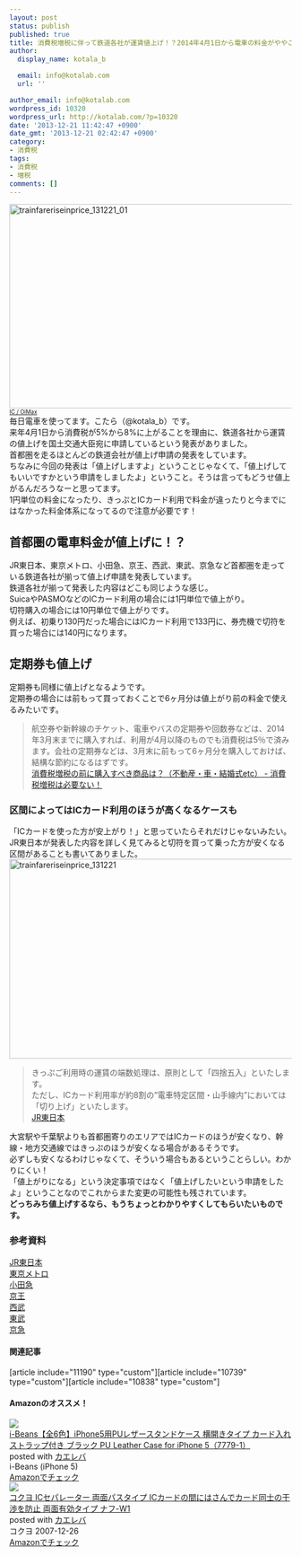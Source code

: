 ```yaml
---
layout: post
status: publish
published: true
title: 消費税増税に伴って鉄道各社が運賃値上げ！？2014年4月1日から電車の料金がややこしくなるおそれ。
author:
  display_name: kotala_b

  email: info@kotalab.com
  url: ''

author_email: info@kotalab.com
wordpress_id: 10320
wordpress_url: http://kotalab.com/?p=10320
date: '2013-12-21 11:42:47 +0900'
date_gmt: '2013-12-21 02:42:47 +0900'
category:
- 消費税
tags:
- 消費税
- 増税
comments: []
---
```

<p><img src="http://kotalab.com/wp-content/uploads/trainfareriseinprice_131221_01-546x364.jpg" alt="trainfareriseinprice_131221_01" width="546" height="364" class="alignnone size-large wp-image-10331" /><br />
<span style="font-size:10px;"><a href="http://www.flickr.com/photos/oimax/426704073/" target="_blank">IC / OiMax</a></span><br />
毎日電車を使ってます。こたら（@kotala_b）です。<br />
来年4月1日から消費税が5%から8%に上がることを理由に、鉄道各社から運賃の値上げを国土交通大臣宛に申請しているという発表がありました。<br />
首都圏を走るほとんどの鉄道会社が値上げ申請の発表をしています。<br />
ちなみに今回の発表は「値上げしますよ」ということじゃなくて、「値上げしてもいいですかという申請をしましたよ」ということ。そうは言ってもどうせ値上がるんだろうなーと思ってます。<br />
1円単位の料金になったり、きっぷとICカード利用で料金が違ったりと今までにはなかった料金体系になってるので注意が必要です！<br />
<!--more--></p>
<h2>首都圏の電車料金が値上げに！？</h2>
<p>JR東日本、東京メトロ、小田急、京王、西武、東武、京急など首都圏を走っている鉄道各社が揃って値上げ申請を発表しています。<br />
鉄道各社が揃って発表した内容はどこも同じような感じ。<br />
SuicaやPASMOなどの<span class="b">ICカード利用の場合には1円単位で値上がり</span>。<br />
<span class="b">切符購入の場合には10円単位で値上がりです</span>。<br />
例えば、初乗り130円だった場合にはICカード利用で133円に、券売機で切符を買った場合には140円になります。</p>
<h2>定期券も値上げ</h2>
<p>定期券も同様に値上げとなるようです。<br />
定期券の場合には前もって買っておくことで6ヶ月分は値上がり前の料金で使えるみたいです。</p>
<blockquote><p>航空券や新幹線のチケット、電車やバスの定期券や回数券などは、2014年3月末までに購入すれば、利用が4月以降のものでも消費税は5％で済みます。会社の定期券などは、3月末に前もって6ヶ月分を購入しておけば、結構な節約になるはずです。<br />
<a href="http://rh-guide.com/tokusyu/syohizei_kakekomi.html" target="_blank">消費税増税の前に購入すべき商品は？（不動産・車・結婚式etc） - 消費税増税は必要ない！</a><span class="removed_link" title="http://b.hatena.ne.jp/entry/http://rh-guide.com/tokusyu/syohizei_kakekomi.html"><img border="0" src="http://b.hatena.ne.jp/entry/image/http://rh-guide.com/tokusyu/syohizei_kakekomi.html" alt="" /></span></p></blockquote>
<h3>区間によってはICカード利用のほうが高くなるケースも</h3>
<p>「ICカードを使った方が安上がり！」と思っていたらそれだけじゃないみたい。<br />
JR東日本が発表した内容を詳しく見てみると切符を買って乗った方が安くなる区間があることも書いてありました。<br />
<img src="http://kotalab.com/wp-content/uploads/trainfareriseinprice_131221-546x356.png" alt="trainfareriseinprice_131221" width="546" height="356" class="alignnone size-large wp-image-10324" /></p>
<blockquote><p>きっぷご利用時の運賃の端数処理は、原則として「四捨五入」といたします。<br />
ただし、ICカード利用率が約8割の&rdquo;電車特定区間・山手線内&rdquo;においては「切り上げ」といたします。<br />
<a href="http://www.jreast.co.jp/press/2013/20131209.pdf" target="_blank">JR東日本</a><a href="http://b.hatena.ne.jp/entry/http://www.jreast.co.jp/press/2013/20131209.pdf" target="_blank"><img border="0" src="http://b.hatena.ne.jp/entry/image/http://www.jreast.co.jp/press/2013/20131209.pdf" alt="" /></a></p></blockquote>
<p>大宮駅や千葉駅よりも首都圏寄りのエリアではICカードのほうが安くなり、<span class="b">幹線・地方交通線ではきっぷのほうが安くなる場合がある</span>そうです。<br />
<span class="b">必ずしも安くなるわけじゃなくて、そういう場合もあるということらしい。わかりにくい！</span><br />
「値上がりになる」という決定事項ではなく「値上げしたいという申請をしたよ」ということなのでこれからまた変更の可能性も残されています。<br />
<strong>どっちみち値上げするなら、もうちょっとわかりやすくしてもらいたいものです。</strong></p>
<h3>参考資料</h3>
<p><a href="http://www.jreast.co.jp/press/2013/20131209.pdf" target="_blank">JR東日本</a><a href="http://b.hatena.ne.jp/entry/http://www.jreast.co.jp/press/2013/20131209.pdf" target="_blank"><img border="0" src="http://b.hatena.ne.jp/entry/image/http://www.jreast.co.jp/press/2013/20131209.pdf" alt="" /></a><br />
<a href="http://www.tokyometro.jp/news/2013/pdf/metroNews20131219_f143.pdf" target="_blank">東京メトロ</a><a href="http://b.hatena.ne.jp/entry/http://www.tokyometro.jp/news/2013/pdf/metroNews20131219_f143.pdf" target="_blank"><img border="0" src="http://b.hatena.ne.jp/entry/image/http://www.tokyometro.jp/news/2013/pdf/metroNews20131219_f143.pdf" alt="" /></a><br />
<a href="http://www.odakyu.jp/program/info/data.info/8049_5372838_.pdf" target="_blank">小田急</a><a href="http://b.hatena.ne.jp/entry/http://www.odakyu.jp/program/info/data.info/8049_5372838_.pdf" target="_blank"><img border="0" src="http://b.hatena.ne.jp/entry/image/http://www.odakyu.jp/program/info/data.info/8049_5372838_.pdf" alt="" /></a><br />
<a href="http://www.keio.co.jp/news/backnumber/news_release2013/nr131219_railfare.pdf" target="_blank">京王</a><a href="http://b.hatena.ne.jp/entry/http://www.keio.co.jp/news/backnumber/news_release2013/nr131219_railfare.pdf" target="_blank"><img border="0" src="http://b.hatena.ne.jp/entry/image/http://www.keio.co.jp/news/backnumber/news_release2013/nr131219_railfare.pdf" alt="" /></a><br />
<a href="http://www.seibu-group.co.jp/railways/news/news-release/2013/__icsFiles/afieldfile/2013/12/19/20131219fare.pdf" target="_blank">西武</a><a href="http://b.hatena.ne.jp/entry/http://www.seibu-group.co.jp/railways/news/news-release/2013/__icsFiles/afieldfile/2013/12/19/20131219fare.pdf" target="_blank"><img border="0" src="http://b.hatena.ne.jp/entry/image/http://www.seibu-group.co.jp/railways/news/news-release/2013/__icsFiles/afieldfile/2013/12/19/20131219fare.pdf" alt="" /></a><br />
<a href="http://www.tobu.co.jp/file/pdf/e7856f5986d8964676a4a1f4ab426ceb/131219.pdf?date=20131219142626" target="_blank">東武</a><span class="removed_link" title="http://b.hatena.ne.jp/entry/http://www.tobu.co.jp/file/pdf/e7856f5986d8964676a4a1f4ab426ceb/131219.pdf?date=20131219142626"><img border="0" src="http://b.hatena.ne.jp/entry/image/http://www.tobu.co.jp/file/pdf/e7856f5986d8964676a4a1f4ab426ceb/131219.pdf?date=20131219142626" alt="" /></span><br />
<a href="http://www.keikyu.co.jp/company/%E2%97%8B%20%EF%BC%A8%EF%BC%B0%E3%80%80%E4%BA%AC%E6%80%A5%E9%9B%BB%E9%89%84%E3%80%80%E9%81%8B%E8%B3%83%E6%94%B9%E5%AE%9A%E8%AA%8D%E5%8F%AF%E7%94%B3%E8%AB%8B%E3%83%AA%E3%83%AA%E3%83%BC%E3%82%B9%EF%BC%88%E7%A2%BA%E5%AE%9A%EF%BC%89.pdf" target="_blank">京急</a><a href="http://b.hatena.ne.jp/entry/http://www.keikyu.co.jp/company/%E2%97%8B%20%EF%BC%A8%EF%BC%B0%E3%80%80%E4%BA%AC%E6%80%A5%E9%9B%BB%E9%89%84%E3%80%80%E9%81%8B%E8%B3%83%E6%94%B9%E5%AE%9A%E8%AA%8D%E5%8F%AF%E7%94%B3%E8%AB%8B%E3%83%AA%E3%83%AA%E3%83%BC%E3%82%B9%EF%BC%88%E7%A2%BA%E5%AE%9A%EF%BC%89.pdf" target="_blank"><img border="0" src="http://b.hatena.ne.jp/entry/image/http://www.keikyu.co.jp/company/%E2%97%8B%20%EF%BC%A8%EF%BC%B0%E3%80%80%E4%BA%AC%E6%80%A5%E9%9B%BB%E9%89%84%E3%80%80%E9%81%8B%E8%B3%83%E6%94%B9%E5%AE%9A%E8%AA%8D%E5%8F%AF%E7%94%B3%E8%AB%8B%E3%83%AA%E3%83%AA%E3%83%BC%E3%82%B9%EF%BC%88%E7%A2%BA%E5%AE%9A%EF%BC%89.pdf" alt="" /></a></p>
<h4 class="rel">関連記事</h4>
<p>[article include="11190" type="custom"][article include="10739" type="custom"][article include="10838" type="custom"]</p>
<h4 class="aam">Amazonのオススメ！</h4>
<div class="kaerebalink-box">
<div class="kaerebalink-image"><a href="http://www.amazon.co.jp/exec/obidos/ASIN/B003KT0XL4/same-22/ref=nosim/" rel="nofollow" target="_blank"><img src="http://ecx.images-amazon.com/images/I/513iguiHrGL._SL160_.jpg" style="border: none;" /></a></div>
<div class="kaerebalink-info">
<div class="kaerebalink-name"><a href="http://www.amazon.co.jp/exec/obidos/ASIN/B003KT0XL4/same-22/ref=nosim/" rel="nofollow" target="_blank">i-Beans【全6色】iPhone5用PUレザースタンドケース 横開きタイプ カード入れ ストラップ付き ブラック PU Leather Case for iPhone 5（7779-1）</a>
<div class="kaerebalink-powered-date">posted with <a href="http://kaereba.com" rel="nofollow" target="_blank">カエレバ</a></div>
</div>
<div class="kaerebalink-detail"> i-Beans (iPhone 5)     </div>
<div class="kaerebalink-link1">
<div class="shoplinkamazon"><a href="http://www.amazon.co.jp/gp/search?keywords=PU%20Leather%20Case%20for%20iPhone%205&__mk_ja_JP=%83J%83%5E%83J%83i&tag=same-22" rel="nofollow" target="_blank" title="アマゾン" >Amazonでチェック</a></div>
</div>
</div>
<div class="booklink-footer"></div>
</div>
<div class="kaerebalink-box">
<div class="kaerebalink-image"><a href="http://www.amazon.co.jp/exec/obidos/ASIN/B00132PXHO/same-22/ref=nosim/" rel="nofollow" target="_blank"><img src="http://ecx.images-amazon.com/images/I/313Pm3HUinL._SL160_.jpg" style="border: none;" /></a></div>
<div class="kaerebalink-info">
<div class="kaerebalink-name"><a href="http://www.amazon.co.jp/exec/obidos/ASIN/B00132PXHO/same-22/ref=nosim/" rel="nofollow" target="_blank">コクヨ ICセパレーター 両面パスタイプ ICカードの間にはさんでカード同士の干渉を防止 両面有効タイプ ナフ-W1</a>
<div class="kaerebalink-powered-date">posted with <a href="http://kaereba.com" rel="nofollow" target="_blank">カエレバ</a></div>
</div>
<div class="kaerebalink-detail"> コクヨ 2007-12-26    </div>
<div class="kaerebalink-link1">
<div class="shoplinkamazon"><a href="http://www.amazon.co.jp/gp/search?keywords=%97%BC%96%CA%97L%8C%F8%83%5E%83C%83v%20%83i%83t&__mk_ja_JP=%83J%83%5E%83J%83i&tag=same-22" rel="nofollow" target="_blank" title="アマゾン" >Amazonでチェック</a></div>
</div>
</div>
<div class="booklink-footer"></div>
</div>

